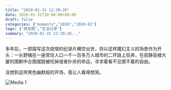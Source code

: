 ```yaml
---
title: "2020-01-31 12:39:26"
date: 2020-01-31T10:00:00+08:00
draft: false
categories: ["moments","2020","2020-01"]
tags: ["朋友圈","生活记录"]
summary: "2020-01-31 12:39:26..."
---
```


多年后，一部描写这次疫情的纪录片横空出世，将以这样魔幻主义的场景作为开头：一头野猪在一座常住人口一千一百多万人城市的二环路上狂奔，在寂静高楼大厦的围剿中企图摆脱被吃掉或者扑杀的命运，寻求着看不见摸不着的自由。

没想到这样黑色幽默般的开场，竟让人看得想哭。

![Media 1](/Moments/photos/2020-01-31/202001311239260.jpg)

